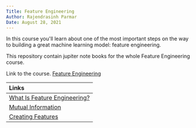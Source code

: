 ```yaml
---
Title: Feature Engineering
Author: Rajendrasinh Parmar
Date: August 28, 2021
---
```


In this course you'll learn about one of the most important steps on the way to building a great machine learning model: feature engineering. 

This repository contain jupiter note books for the whole Feature Engineering course.

Link to the course. [Feature Engineering](https://www.kaggle.com/learn/feature-engineering)

| Links                                                            |
|:-----------------------------------------------------------------|
| [What Is Feature Engineering?](./01_What_Is_Feature_Engineering) |
| [Mutual Information](./02_Mutual_Information)                    |
| [Creating Features](./03_Creating_Features)                      |